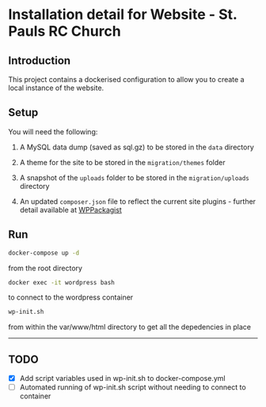 # Installation detail for Website - St. Pauls RC Church #

## Introduction ##

This project contains a dockerised configuration to allow you to create a local instance of the website.

## Setup ##

You will need the following:

1) A MySQL data dump (saved as sql.gz) to be stored in the `data` directory

2) A theme for the site to be stored in the `migration/themes` folder

3) A snapshot of the `uploads` folder to be stored in the `migration/uploads` directory

4) An updated `composer.json` file to reflect the current site plugins - further detail available at [WPPackagist](https://wpackagist.org/)

## Run ##

```bash
docker-compose up -d
``` 
from the root directory

```bash
docker exec -it wordpress bash
```
to connect to the wordpress container

```bash
wp-init.sh
```
from within the var/www/html directory to get all the depedencies in place

***

## TODO ##

- [x] Add script variables used in wp-init.sh to docker-compose.yml 
- [ ] Automated running of wp-init.sh script without needing to connect to container 
